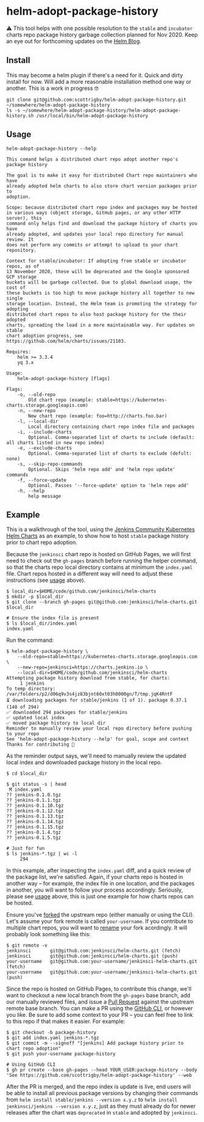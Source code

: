 # helm-adopt-package-history

⚠️ This tool helps with one possible resolution to the `stable` and `incubator` charts repo package history garbage collection planned for Nov 2020. Keep an eye out for forthcoming updates on the [Helm Blog](https://helm.sh/blog/).

## Install

This may become a helm plugin if there's a need for it.
Quick and dirty install for now.
Will add a more reasonable installation method one way or another.
This is a work in progress 🤓

```console
git clone git@github.com:scottrigby/helm-adopt-package-history.git ~/somewhere/helm-adopt-package-history
ls -s ~/somewhere/helm-adopt-package-history/helm-adopt-package-history.sh /usr/local/bin/helm-adopt-package-history
```

## Usage

`helm-adopt-package-history --help`

```text
This comand helps a distributed chart repo adopt another repo's package history

The goal is to make it easy for distributed Chart repo maintainers who have
already adopted helm charts to also store chart version packages prior to
adoption.

Scope: because distributed chart repo index and packages may be hosted
in various ways (object storage, GitHub pages, or any other HTTP server), this
command only helps find and download the package history of charts you have
already adopted, and updates your local repo directory for manual review. It
does not perform any commits or attempt to upload to your chart repository.

Context for stable/incubator: If adopting from stable or incubator repos, as of
13 November 2020, these will be deprecated and the Google sponsored GCP storage
buckets will be garbage collected. Due to global download usage, the cost of
these buckets is too high to move package history all together to new single
storage location. Instead, the Helm team is promoting the strategy for adopting
distributed chart repos to also host package history for the their adopted
charts, spreading the load in a more maintainable way. For updates on stable
chart adoption progress, see https://github.com/helm/charts/issues/21103.

Requires:
    helm >= 3.3.4
    yq 3.x

Usage:
    helm-adopt-package-history [flags]

Flags:
    -o, --old-repo
        Old chart repo (example: stable=https://kubernetes-charts.storage.googleapis.com)
    -n, --new-repo
        New chart repo (example: foo=http://charts.foo.bar)
    -l, --local-dir
        Local directory containing chart repo index file and packages
    -i, --include-charts
        Optional. Comma-separated list of charts to include (default: all charts listed in new repo index)
    -e, --exclude-charts
        Optional. Comma-separated list of charts to exclude (defult: none)
    -s, --skip-repo-commands
        Optional. Skips 'helm repo add' and 'helm repo update' commands
    -f, --force-update
        Optional. Passes '--force-update' option to 'helm repo add'
    -h, --help
        help message
```

## Example

This is a walkthrough of the tool, using the [Jenkins Community Kubernetes Helm Charts](https://github.com/jenkinsci/helm-charts) as an example, to show how to host `stable` package history prior to chart repo adoption.

Because the `jenkinsci` chart repo is hosted on GitHub Pages, we will first need to check out the `gh-pages` branch before running the helper command, so that the charts repo local directory contains at minimum the `index.yaml` file. Chart repos hosted in a different way will need to adjust these instructions (see [usage](#usage) above).

```console
$ local_dir=$HOME/code/github.com/jenkinsci/helm-charts
$ mkdir -p $local_dir
$ git clone --branch gh-pages git@github.com:jenkinsci/helm-charts.git $local_dir

# Ensure the index file is present
$ ls $local_dir/index.yaml
index.yaml
```

Run the command:

```console
$ helm-adopt-package-history \
    --old-repo=stable=https://kubernetes-charts.storage.googleapis.com \
    --new-repo=jenkinsci=https://charts.jenkins.io \
    --local-dir=$HOME/code/github.com/jenkinsci/helm-charts
Attempting package history download from stable, for charts:
     1 jenkins
To temp directory: /var/folders/p2/d06q9v3s4jz83bjnt60xt03h0000gn/T/tmp.jqK4RntF
⏳ downloading packages for stable/jenkins (1 of 1). package 0.37.1 (148 of 294)
✅ downloaded 294 packages for stable/jenkins
✅ updated local index
✅ moved package history to local dir
Reminder to manually review your local repo directory before pushing to your repo
See 'helm-adopt-package-history --help' for goal, scope and context
Thanks for contributing 🙂
```

As the reminder output says, we'll need to manually review the updated local index and downloaded package history in the local repo.

```console
$ cd $local_dir

$ git status -s | head
 M index.yaml
?? jenkins-0.1.0.tgz
?? jenkins-0.1.1.tgz
?? jenkins-0.1.10.tgz
?? jenkins-0.1.12.tgz
?? jenkins-0.1.13.tgz
?? jenkins-0.1.14.tgz
?? jenkins-0.1.15.tgz
?? jenkins-0.1.4.tgz
?? jenkins-0.1.5.tgz

# Just for fun
$ ls jenkins-*.tgz | wc -l
     294
```

In this example, after inspecting the `index.yaml` diff, and a quick review of the package list, we're satisfied.
Again, if your charts repo is hosted in another way – for example, the index file in one location, and the packages in another, you will want to follow your process accordingly.
Seriously, please see [usage](#usage) above, this is just one example for how charts repos can be hosted.

Ensure you've [forked](https://docs.github.com/en/free-pro-team@latest/github/getting-started-with-github/fork-a-repo) the upstream repo (either manually or using the CLI). Let's assume your fork remote is called `your-username`. If you contribute to multiple chart repos, you will want to [rename](https://docs.github.com/en/free-pro-team@latest/github/administering-a-repository/renaming-a-repository) your fork acordingly. It will probably look something like this:

```console
$ git remote -v
jenkinsci       git@github.com:jenkinsci/helm-charts.git (fetch)
jenkinsci       git@github.com:jenkinsci/helm-charts.git (push)
your-username   git@github.com:your-username/jenkinsci-helm-charts.git (fetch)
your-username   git@github.com:your-username/jenkinsci-helm-charts.git (push)
```

Since the repo is hosted on GitHub Pages, to contribute this change, we'll want to checkout a new local branch from the `gh-pages` base branch, add our manually reviewed files, and issue a [Pull Request](https://docs.github.com/en/free-pro-team@latest/github/collaborating-with-issues-and-pull-requests/creating-a-pull-request) against the upstream remote base branch.
You can make a PR using the [GitHub CLI](https://github.com/cli/cli), or however you like.
Be sure to add some context to your PR – you can feel free to link to this repo if that makes it easier.
For example:

```console
$ git checkout -b package-history
$ git add index.yaml jenkins-*.tgz
$ git commit -m --signoff "[jenkins] Add package history prior to chart repo adoption"
$ git push your-username package-history

# Using GitHub CLI
$ gh pr create --base gh-pages --head YOUR_USER:package-history --body 'See https://github.com/scottrigby/helm-adopt-package-history' --web
```

After the PR is merged, and the repo index is update is live, end users will be able to install all previous package versions by changing their commands from `helm install stable/jenkins --version x.y.z` to `helm install jenkinsci/jenkins --version x.y.z`, just as they must already do for newer releases after the chart was `deprecated` in `stable` and adopted by `jenkinsci`.
